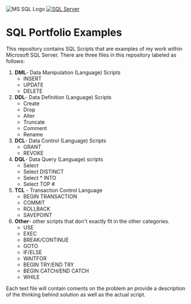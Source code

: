 <a name="top"></a>
![MS SQL Logo](https://www.eswcompany.com/wp-content/uploads/2020/01/logo-microsoft-sql-server-595x3350.jpg)
[![SQL Server](https://img.shields.io/badge/SQL_Server-6.0%2C%206.5%2C%207.0%2C%202000%2C%202005%2C%202008%2C%202012%2C%202014%2C%202016%2C%202017%2C%202019%2C%202022-512BD4)](https://www.microsoft.com/en-us/sql-server/)
# SQL Portfolio Examples
This repository contains SQL Scripts that are examples of my work within Microsoft SQL Server.
There are three files in this repository labeled as follows:
1. **DML**- Data Manipulation (Language) Scripts
	- INSERT
	- UPDATE
	- DELETE
2. **DDL**- Data Definition (Language) Scripts
	- Create
	- Drop
	- Alter
	- Truncate
	- Comment
	- Rename
3. **DCL**- Data Control (Language) Scripts
	- GRANT
	- REVOKE
4. **DQL**- Data Query (Language) scripts
	- Select
	- Select DISTINCT
	- Select * INTO
	- Select TOP #
5. **TCL** - Transaction Control Language
   	- BEGIN TRANSACTION
   	- COMMIT
	- ROLLBACK
 	- SAVEPOINT
7. **Other**- other scripts that don't exactly fit in the other categories.
	- USE
	- EXEC
	- BREAK/CONTINUE
 	- GOTO
  	- IF/ELSE
   	- WAITFOR
	- BEGIN TRY/END TRY
	- BEGIN CATCH/END CATCH
 	- WHILE

Each text file will contain coments on the problem an provide a description of the thinking behind solution as well as the actual script.
